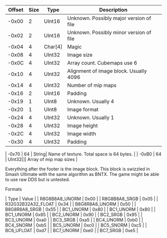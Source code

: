 | Offset | Size | Type | Description |
| --- | --- | --- | --- |
| -0x00 | 2 | UInt16| Unknown. Possibly major version of file |
| -0x02 | 2 | UInt16| Unknown. Possibly minor version of file |
| -0x04 | 4 | Char[4]| Magic |
| -0x08 | 4 | UInt32| Image size |
| -0x0C | 4 | UInt32| Array count. Cubemaps use 6 |
| -0x10 | 4 | UInt32| Alignment of image block. Usually 4096 |
| -0x14 | 4 | UInt32| Number of mip maps |
| -0x16 | 2 | UInt16| Padding |
| -0x19 | 1 | UInt8| Unknown. Usually 4 |
| -0x20 | 1 | UInt8| Image format |
| -0x24 | 4 | UInt32| Unknown. Usually 1 |
| -0x28 | 4 | UInt32| Image height |
| -0x2C | 4 | UInt32| Image width |
| -0x30 | 4 | UInt32| Padding |

| -0x70 | 64 | String| Name of texture. Total space is 64 bytes. |
| -0xB0 | 64 | UInt32[]| Array of mip map sizes |

Everything after the footer is the image block. This block is swizzled in Smash Ultimate with the same algorithm as BNTX.
The game might be able to use raw DDS but is untested.

Formats

| Type | Value |
| R8G8B8A8_UNORM | 0x00 |
| R8G8B8A8_SRGB | 0x05 |
| R32G32B32A32_FLOAT | 0x34 |
| B8G8R8A8_UNORM | 0x50 |
| B8G8R8A8_SRGB | 0x55 |
| BC1_UNORM | 0x80 |
| BC1_UNORM | 0x80 |
| BC1_UNORM | 0x85 |
| BC2_UNORM | 0x90 |
| BC2_SRGB | 0x95 |
| BC3_UNORM | 0xa0 |
| BC3_SRGB | 0xa5 |
| BC4_UNORM | 0xb0 |
| BC4_SNORM | 0xb5 |
| BC5_UNORM | 0xc0 |
| BC5_SNORM | 0xc5 |
| BC6_UFLOAT | 0xd7 |
| BC7_UNORM | 0xe0 |
| BC7_SRGB | 0xe5 |








